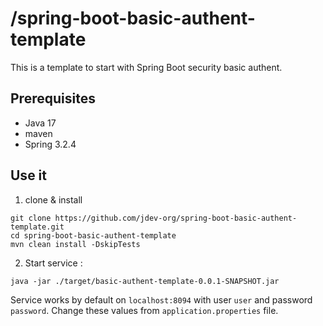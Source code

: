 # /spring-boot-basic-authent-template

This is a template to start with Spring Boot security basic authent.

## Prerequisites

- Java 17
- maven
- Spring 3.2.4

## Use it
1. clone & install

```
git clone https://github.com/jdev-org/spring-boot-basic-authent-template.git
cd spring-boot-basic-authent-template
mvn clean install -DskipTests
```

2. Start service :

```
java -jar ./target/basic-authent-template-0.0.1-SNAPSHOT.jar
```

Service works by default on `localhost:8094` with user `user` and password `password`.
Change these values from `application.properties` file.

